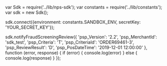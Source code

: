 var Sdk = require('../lib/nps-sdk');
var constants = require('../lib/constants');
var sdk = new Sdk();

sdk.connect({environment: constants.SANDBOX_ENV,
            secretKey: 'YOUR_SECRET_KEY'});

sdk.notifyFraudScreeningReview({
    'psp_Version': '2.2',
    'psp_MerchantId': 'sdk_test',
    'psp_Criteria': 'T',
    'psp_CriteriaId': 'ORDER69461-3',
    'psp_ReviewResult': 'D',
    'psp_PosDateTime': '2019-12-01 12:00:00'
},
function (error, response) { 
    if (error) {
        console.log(error)
    } else { 
        console.log(response)
    }
});

